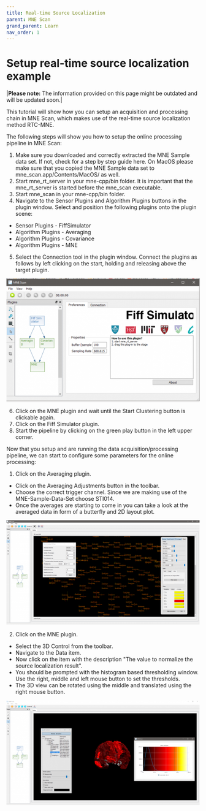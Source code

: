 ```yaml
---
title: Real-time Source Localization
parent: MNE Scan
grand_parent: Learn
nav_order: 1
---
```

# Setup real-time source localization example

|**Please note:** The information provided on this page might be outdated and will be updated soon.|

This tutorial will show how you can setup an acquisition and processing chain in MNE Scan, which makes use of the real-time source localization method RTC-MNE.

The following steps will show you how to setup the online processing pipeline in MNE Scan:

1. Make sure you downloaded and correctly extracted the MNE Sample data set. If not, check for a step by step guide here. On MacOS please make sure that you copied the MNE Sample data set to mne_scan.app/Contents/MacOS/ as well.
2. Start mne_rt_server in your mne-cpp/bin folder. It is important that the mne_rt_server is started before the mne_scan executable.
3. Start mne_scan in your mne-cpp/bin folder.
4. Navigate to the Sensor Plugins and Algorithm Plugins buttons in the plugin window. Select and position the following plugins onto the plugin scene:
 * Sensor Plugins - FiffSimulator
 * Algorithm Plugins - Averaging
 * Algorithm Plugins - Covariance
 * Algorithm Plugins - MNE
5. Select the Connection tool in the plugin window. Connect the plugins as follows by left clicking on the start, holding and releasing above the target plugin.

![](../../images/source_loc_example1.PNG)

6. Click on the MNE plugin and wait until the Start Clustering button is clickable again.
7. Click on the Fiff Simulator plugin.
8. Start the pipeline by clicking on the green play button in the left upper corner.

Now that you setup and are running the data acquisition/processing pipeline, we can start to configure some parameters for the online processing:

1. Click on the Averaging plugin.
 * Click on the Averaging Adjustments button in the toolbar.
 * Choose the correct trigger channel. Since we are making use of the MNE-Sample-Data-Set choose STI014.
 * Once the averages are starting to come in you can take a look at the averaged data in form of a butterfly and 2D layout plot.

![](../../images/source_loc_example2.PNG)

2. Click on the MNE plugin.
 * Select the 3D Control from the toolbar.
 * Navigate to the Data item.
 * Now click on the item with the description "The value to normalize the source localization result".
 * You should be prompted with the histogram based thresholding window. Use the right, middle and left mouse button to set the thresholds.
 *  The 3D view can be rotated using the middle and translated using the right mouse button.

![](../../images/source_loc_example3.PNG)
